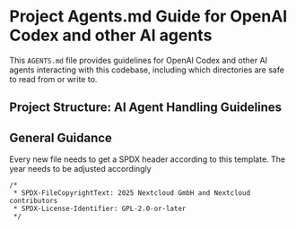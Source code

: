 # Project Agents.md Guide for OpenAI Codex and other AI agents

This `AGENTS.md` file provides guidelines for OpenAI Codex and other AI agents interacting with this codebase, including which directories are safe to read from or write to.

## Project Structure: AI Agent Handling Guidelines

## General Guidance

Every new file needs to get a SPDX header according to this template. The year needs to be adjusted accordingly
```
/*
 * SPDX-FileCopyrightText: 2025 Nextcloud GmbH and Nextcloud contributors
 * SPDX-License-Identifier: GPL-2.0-or-later
 */
```
